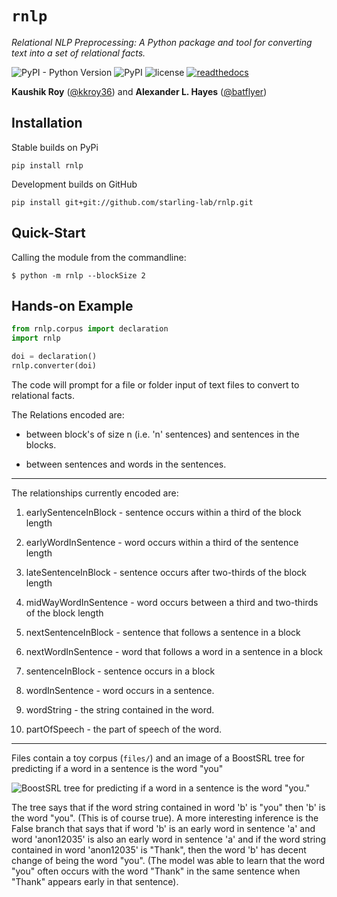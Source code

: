 # `rnlp`

*Relational NLP Preprocessing: A Python package and tool for converting text into a set of relational facts.*

![PyPI - Python Version](https://img.shields.io/pypi/pyversions/rnlp.svg?style=flat-square) ![PyPI](https://img.shields.io/pypi/v/rnlp.svg?style=flat-square) ![license](https://img.shields.io/pypi/l/rnlp.svg?style=flat-square) [![readthedocs](https://img.shields.io/readthedocs/rnlp/stable.svg?style=flat-square)](http://rnlp.readthedocs.io/en/stable/)

**Kaushik Roy** ([@kkroy36](https://github.com/kkroy36/)) and **Alexander L. Hayes** ([@batflyer](https://github.com/batflyer/))

## Installation

Stable builds on PyPi

```
pip install rnlp
```

Development builds on GitHub

```
pip install git+git://github.com/starling-lab/rnlp.git
```

## Quick-Start

Calling the module from the commandline:

```
$ python -m rnlp --blockSize 2
```

## Hands-on Example

```python
from rnlp.corpus import declaration
import rnlp

doi = declaration()
rnlp.converter(doi)
```

The code will prompt for a file or folder input of text files to convert to relational facts.

The Relations encoded are:

- between block's of size n (i.e. 'n' sentences) and sentences in the blocks.

- between sentences and words in the sentences.

---

The relationships currently encoded are:

1. earlySentenceInBlock - sentence occurs within a third of the block length

2. earlyWordInSentence - word occurs within a third of the sentence length

3. lateSentenceInBlock - sentence occurs after two-thirds of the block length

4. midWayWordInSentence - word occurs between a third and two-thirds of the block length

5. nextSentenceInBlock - sentence that follows a sentence in a block

6. nextWordInSentence - word that follows a word in a sentence in a block

7. sentenceInBlock - sentence occurs in a block

8. wordInSentence - word occurs in a sentence.

9. wordString - the string contained in the word.

10. partOfSpeech - the part of speech of the word.

---

Files contain a toy corpus (`files/`) and an image of a BoostSRL tree for predicting if a word in a sentence is the word "you"

![BoostSRL tree for predicting if a word in a sentence is the word "you."](https://raw.githubusercontent.com/boost-starai/Natural-Language-Processing/master/docs/img/output.png)

The tree says that if the word string contained in word 'b' is "you" then 'b' is the word "you". (This is of course true).
A more interesting inference is the False branch that says that if word 'b' is an early word in sentence 'a' and word 'anon12035' is also an early word in sentence 'a' and if the word string contained in word 'anon12035' is "Thank", then the word 'b' has decent change of being the word "you". (The model was able to learn that the word "you" often occurs with the word "Thank" in the same sentence when "Thank" appears early in that sentence).
